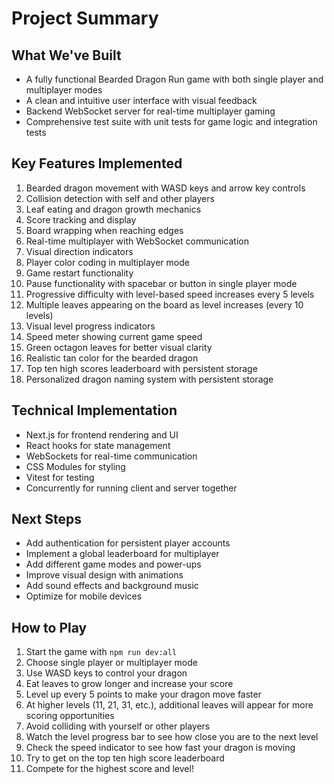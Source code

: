 # Project Summary

## What We've Built
- A fully functional Bearded Dragon Run game with both single player and multiplayer modes
- A clean and intuitive user interface with visual feedback
- Backend WebSocket server for real-time multiplayer gaming
- Comprehensive test suite with unit tests for game logic and integration tests

## Key Features Implemented
1. Bearded dragon movement with WASD keys and arrow key controls
2. Collision detection with self and other players
3. Leaf eating and dragon growth mechanics
4. Score tracking and display
5. Board wrapping when reaching edges
6. Real-time multiplayer with WebSocket communication
7. Visual direction indicators
8. Player color coding in multiplayer mode
9. Game restart functionality
10. Pause functionality with spacebar or button in single player mode
11. Progressive difficulty with level-based speed increases every 5 levels
11. Multiple leaves appearing on the board as level increases (every 10 levels)
12. Visual level progress indicators
13. Speed meter showing current game speed
14. Green octagon leaves for better visual clarity
15. Realistic tan color for the bearded dragon
16. Top ten high scores leaderboard with persistent storage
17. Personalized dragon naming system with persistent storage

## Technical Implementation
- Next.js for frontend rendering and UI
- React hooks for state management
- WebSockets for real-time communication
- CSS Modules for styling
- Vitest for testing
- Concurrently for running client and server together

## Next Steps
- Add authentication for persistent player accounts
- Implement a global leaderboard for multiplayer
- Add different game modes and power-ups
- Improve visual design with animations
- Add sound effects and background music
- Optimize for mobile devices

## How to Play
1. Start the game with `npm run dev:all`
2. Choose single player or multiplayer mode
3. Use WASD keys to control your dragon
4. Eat leaves to grow longer and increase your score
5. Level up every 5 points to make your dragon move faster
6. At higher levels (11, 21, 31, etc.), additional leaves will appear for more scoring opportunities
7. Avoid colliding with yourself or other players
8. Watch the level progress bar to see how close you are to the next level
9. Check the speed indicator to see how fast your dragon is moving
10. Try to get on the top ten high score leaderboard
11. Compete for the highest score and level!
